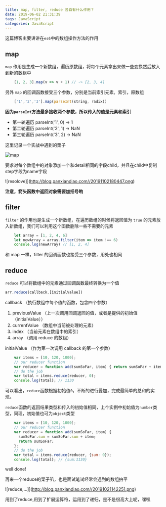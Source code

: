 ```yaml
---
title: map, filter, reduce 各自有什么作用？
date: 2019-06-02 21:31:39
tags: JavaScript
categories: JavaScript
---
```


这篇博客主要讲讲在`es6`中的数组操作方法的作用

## map

`map` 作用是生成一个新数组，遍历原数组，将每个元素拿出来做一些变换然后放入到新的数组中

```js
    [1, 2, 3].map(v => v + 1) // -> [2, 3, 4]
```

另外 `map` 的回调函数接受三个参数，分别是当前索引元素，索引，原数组

```js
    ['1','2','3'].map(parseInt(string, radix))
```

**因为`parseInt`方法最多接收两个参数，所以传入的值是元素和索引**

- 第一轮遍历 parseInt('1', 0) -> 1
- 第二轮遍历 parseInt('2', 1) -> NaN
- 第三轮遍历 parseInt('3', 2) -> NaN

这里记录一个实战中遇到的栗子

![map](http://blog.panxiandiao.com//20191102180221.png)

要求对每个数组中的对象添加一个和detail相同的字段child，并且在child中复制step字段为name字段

![resolove]](http://blog.panxiandiao.com//20191102180447.png)

**注意，箭头函数中返回对象需要加括号哟**

## filter

`filter` 的作用也是生成一个新数组，在遍历数组的时候将返回值为 `true` 的元素放入新数组，我们可以利用这个函数删除一些不需要的元素

```js
    let array = [1, 2, 4, 6]
    let newArray = array.filter(item => item !== 6)
    console.log(newArray) // [1, 2, 4]
```

和 map 一样，filter 的回调函数也接受三个参数，用处也相同

## reduce

`reduce` 可以将数组中的元素通过回调函数最终转换为一个值

```js
arr.reduce(callback,[initialValue])
```

callback （执行数组中每个值的函数，包含四个参数）

1. previousValue （上一次调用回调返回的值，或者是提供的初始值（initialValue））
2. currentValue （数组中当前被处理的元素）
3. index （当前元素在数组中的索引）
4. array （调用 reduce 的数组）

initialValue （作为第一次调用 callback 的第一个参数）

```js
    var items = [10, 120, 1000];
    // our reducer function
    var reducer = function add(sumSoFar, item) { return sumSoFar + item; };
    // do the job
    var total = items.reduce(reducer, 0);
    console.log(total); // 1130
```

可以看出，`reduce`函数根据初始值`0`，不断的进行叠加，完成最简单的总和的实现。

`reduce`函数的返回结果类型和传入的初始值相同，上个实例中初始值为`number`类型，同理，初始值也可为`object`类型

```js
    var items = [10, 120, 1000];
    // our reducer function
    var reducer = function add(sumSoFar, item) {
      sumSoFar.sum = sumSoFar.sum + item;
      return sumSoFar;
    };
    // do the job
    var total = items.reduce(reducer, {sum: 0});
    console.log(total); // {sum:1130}
```

well done!

再来一个reduce的栗子叭，也是面试笔试经常会遇到的数组拍平

![reduce,...]](http://blog.panxiandiao.com//20191021142251.png)

用到了reduce,用到了扩展运算符，运用到了递归，是不是很高大上呢，嘿嘿